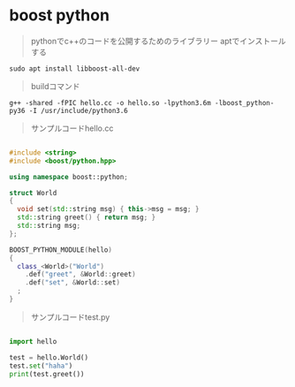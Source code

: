 # boost python
> pythonでc++のコードを公開するためのライブラリー
> aptでインストールする
```
sudo apt install libboost-all-dev
```
>buildコマンド
```
g++ -shared -fPIC hello.cc -o hello.so -lpython3.6m -lboost_python-py36 -I /usr/include/python3.6

```


>サンプルコードhello.cc

```c++

#include <string>
#include <boost/python.hpp>

using namespace boost::python;

struct World
{
  void set(std::string msg) { this->msg = msg; }
  std::string greet() { return msg; }
  std::string msg;
};

BOOST_PYTHON_MODULE(hello)
{
  class_<World>("World")
    .def("greet", &World::greet)
    .def("set", &World::set)
  ;
}

```
>サンプルコードtest.py
```python

import hello

test = hello.World()
test.set("haha")
print(test.greet())

```

